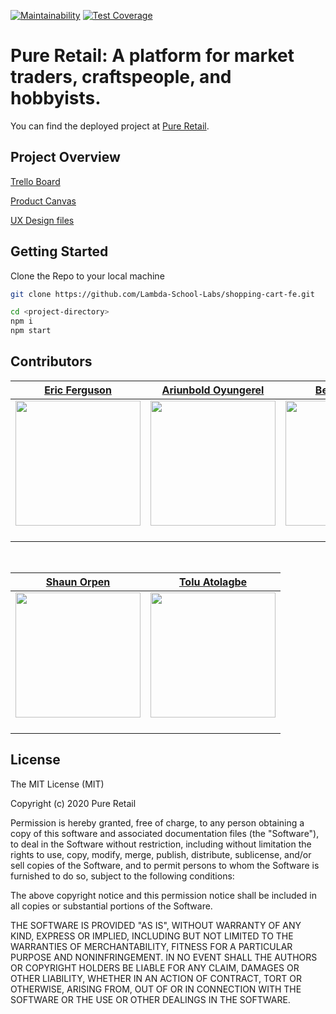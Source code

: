 [![Maintainability](https://api.codeclimate.com/v1/badges/e4939629daab9f9af12a/maintainability)](https://codeclimate.com/github/Lambda-School-Labs/shopping-cart-fe) [![Test Coverage](https://api.codeclimate.com/v1/badges/e4939629daab9f9af12a/test_coverage)](https://codeclimate.com/github/Lambda-School-Labs/shopping-cart-fe/progress/coverage)

# Pure Retail: A platform for market traders, craftspeople, and hobbyists.

You can find the deployed project at [Pure Retail](https://develop.pure-retail-usa.com/).

## Project Overview

[Trello Board](https://trello.com/b/ToeFWlGI/labspt10-shopping-cart)

[Product Canvas](https://www.notion.so/LABSPT10-Shopping-Cart-2c1a52d3eabe429b95f3c6e56beaf174)

[UX Design files](https://www.figma.com/file/yEcP1XlcvPGqcAueTDECFS/Pure-Retail?node-id=0%3A1)

## Getting Started

Clone the Repo to your local machine

```bash
git clone https://github.com/Lambda-School-Labs/shopping-cart-fe.git

```

```bash
cd <project-directory>
npm i
npm start
```

## Contributors

|                                                           [Eric Ferguson](https://github.com/erferguson)                                                           |                                                           [Ariunbold Oyungerel](https://github.com/Ariuka11)                                                            |                                      [Ben Kandaris](https://github.com/bkandaris)                                       |                                    [Dimeji Lawal-Are](https://github.com/DimejiAre)                                     |                                      [Justin Irabor](https://github.com/vunderkind)                                      |
| :----------------------------------------------------------------------------------------------------------------------------------------------------------------: | :---------------------------------------------------------------------------------------------------------------------------------------------------------------------: | :---------------------------------------------------------------------------------------------------------------------: | :---------------------------------------------------------------------------------------------------------------------: | :----------------------------------------------------------------------------------------------------------------------: |
| [<img src="https://avatars1.githubusercontent.com/u/52584049?s=460&u=32034f6181618a895af834529028e235058fba45&v=4" width = "200" />](https://github.com/Rexben001) | [<img src="https://avatars3.githubusercontent.com/u/48699964?s=460&u=514d79ea927c8f5d7ff4dff0ff95d62da910e97c&v=4     " width = "200" />](https://github.com/kip-guile) | [<img src="https://avatars0.githubusercontent.com/u/52390565?s=400&u=8e24fb73b6948f658614ce0243f069f8ff2ba757&v=4" width = "200" />](https://github.com/bkandaris) | [<img src="https://avatars1.githubusercontent.com/u/26689297?s=400&v=4" width = "200" />](https://github.com/DimejiAre) | [<img src="https://avatars1.githubusercontent.com/u/13500685?s=400&v=4" width = "200" />](https://github.com/vunderkind) |
|                                       [<img src="https://github.com/favicon.ico" width="15"> ](https://github.com/Rexben001)                                       |                                         [<img src="https://github.com/favicon.ico" width="15"> ](https://github.com/kip-guile)                                          |                  [<img src="https://github.com/favicon.ico" width="15"> ](https://github.com/aapetsi)                   |                 [<img src="https://github.com/favicon.ico" width="15"> ](https://github.com/DimejiAre)                  |                 [<img src="https://github.com/favicon.ico" width="15"> ](https://github.com/vunderkind)                  |

<br>

|                                      [Shaun Orpen](https://github.com/shaunorpen)                                       |                                      [Tolu Atolagbe](https://github.com/tolls-3)                                      |
| :---------------------------------------------------------------------------------------------------------------------: | :-------------------------------------------------------------------------------------------------------------------: |
| [<img src="https://avatars1.githubusercontent.com/u/2945878?s=400&v=4" width = "200" />](https://github.com/shaunorpen) | [<img src="https://avatars1.githubusercontent.com/u/53542238?s=400&v=4" width = "200" />](https://github.com/tolls-3) |
|                 [<img src="https://github.com/favicon.ico" width="15"> ](https://github.com/shaunorpen)                 |                 [<img src="https://github.com/favicon.ico" width="15"> ](https://github.com/tolls-3)                  |

## License

The MIT License (MIT)

Copyright (c) 2020 Pure Retail

Permission is hereby granted, free of charge, to any person obtaining a copy of this software and associated documentation files (the "Software"), to deal in the Software without restriction, including without limitation the rights to use, copy, modify, merge, publish, distribute, sublicense, and/or sell copies of the Software, and to permit persons to whom the Software is furnished to do so, subject to the following conditions:

The above copyright notice and this permission notice shall be included in all copies or substantial portions of the Software.

THE SOFTWARE IS PROVIDED "AS IS", WITHOUT WARRANTY OF ANY KIND, EXPRESS OR IMPLIED, INCLUDING BUT NOT LIMITED TO THE WARRANTIES OF MERCHANTABILITY, FITNESS FOR A PARTICULAR PURPOSE AND NONINFRINGEMENT. IN NO EVENT SHALL THE AUTHORS OR COPYRIGHT HOLDERS BE LIABLE FOR ANY CLAIM, DAMAGES OR OTHER LIABILITY, WHETHER IN AN ACTION OF CONTRACT, TORT OR OTHERWISE, ARISING FROM, OUT OF OR IN CONNECTION WITH THE SOFTWARE OR THE USE OR OTHER DEALINGS IN THE SOFTWARE.
